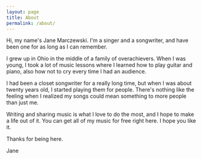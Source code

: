 ```yaml
---
layout: page
title: About
permalink: /about/
---
```

Hi, my name's Jane Marczewski. I'm a singer and a songwriter, and have been one for as long as I can remember.

I grew up in Ohio in the middle of a family of overachievers. When I was young, I took a lot of music lessons where I learned how to play guitar and piano, also how not to cry every time I had an audience.

I had been a closet songwriter for a really long time, but when I was about twenty years old, I started playing them for people. There's nothing like the feeling when I realized my songs could mean something to more people than just me.

Writing and sharing music is what I love to do the most, and I hope to make a life out of it. You can get all of my music for free right here. I hope you like it.

Thanks for being here.

Jane
